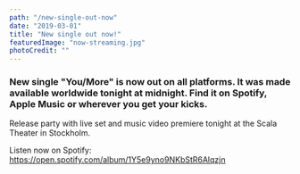 ```yaml
---
path: "/new-single-out-now"
date: "2019-03-01"
title: "New single out now!"
featuredImage: "now-streaming.jpg"
photoCredit: ""
---
```


### New single "You/More" is now out on all platforms. It was made available worldwide tonight at midnight. Find it on Spotify, Apple Music or wherever you get your kicks.

Release party with live set and music video premiere tonight at the Scala Theater in Stockholm.

Listen now on Spotify:
https://open.spotify.com/album/1Y5e9yno9NKbStR6Alqzjn


